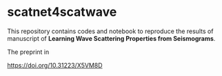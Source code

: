 # scatnet4scatwave

This repository contains codes and notebook to reproduce the results of manuscript of **Learning Wave Scattering Properties from Seismograms**.




The preprint in 

https://doi.org/10.31223/X5VM8D

